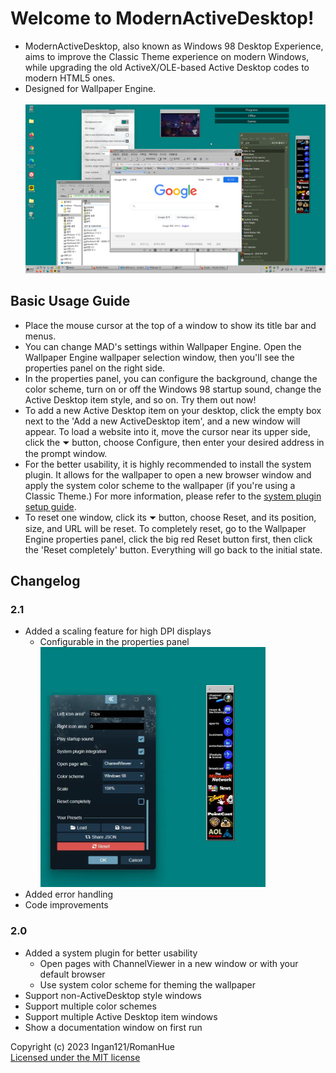 # Welcome to ModernActiveDesktop!
* ModernActiveDesktop, also known as Windows 98 Desktop Experience, aims to improve the Classic Theme experience on modern Windows, while upgrading the old ActiveX/OLE-based Active Desktop codes to modern HTML5 ones.
* Designed for Wallpaper Engine.
<br><br><img src="screenshot.png" width="480px" height="270px" title="Screenshot">

## Basic Usage Guide
* Place the mouse cursor at the top of a window to show its title bar and menus.
* You can change MAD's settings within Wallpaper Engine. Open the Wallpaper Engine wallpaper selection window, then you'll see the properties panel on the right side.
* In the properties panel, you can configure the background, change the color scheme, turn on or off the Windows 98 startup sound, change the Active Desktop item style, and so on. Try them out now!
* To add a new Active Desktop item on your desktop, click the empty box next to the 'Add a new ActiveDesktop item', and a new window will appear. To load a website into it, move the cursor near its upper side, click the ⏷ button, choose Configure, then enter your desired address in the prompt window.
* For the better usability, it is highly recommended to install the system plugin. It allows for the wallpaper to open a new browser window and apply the system color scheme to the wallpaper (if you're using a Classic Theme.) For more information, please refer to the [system plugin setup guide](?src=SysplugSetupGuide.md&showbackbtn=1).
* To reset one window, click its ⏷ button, choose Reset, and its position, size, and URL will be reset. To completely reset, go to the Wallpaper Engine properties panel, click the big red Reset button first, then click the 'Reset completely' button. Everything will go back to the initial state.

## Changelog

### 2.1
* Added a scaling feature for high DPI displays
    * Configurable in the properties panel
<br><img src="MADScale.webp" width="360px" height="384px" title="Scaling screenshot">
* Added error handling
* Code improvements

### 2.0
* Added a system plugin for better usability
    * Open pages with ChannelViewer in a new window or with your default browser
    * Use system color scheme for theming the wallpaper
* Support non-ActiveDesktop style windows
* Support multiple color schemes
* Support multiple Active Desktop item windows
* Show a documentation window on first run

Copyright (c) 2023 Ingan121/RomanHue  
[Licensed under the MIT license](?src=../license.txt&showbackbtn=1)
